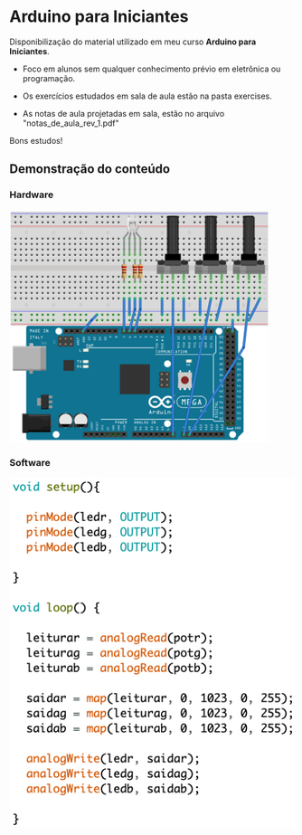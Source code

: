# Arduino para Iniciantes

Disponibilização do material utilizado em meu curso **Arduino para Iniciantes**.

* Foco em alunos sem qualquer conhecimento prévio em eletrônica ou programação.

* Os exercícios estudados em sala de aula estão na pasta exercises.

* As notas de aula projetadas em sala, estão no arquivo "notas_de_aula_rev_1.pdf"

Bons estudos!

## Demonstração do conteúdo
### Hardware
![demo1](images/demo1.png)

### Software
![demo2](images/demo2.png)
